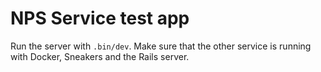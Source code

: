 # NPS Service test app

Run the server with `.bin/dev`. Make sure that the other service is running with Docker, Sneakers and the Rails server.
